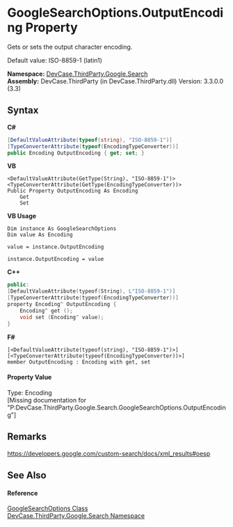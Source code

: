 # GoogleSearchOptions.OutputEncoding Property 
 

Gets or sets the output character encoding. 

 Default value: ISO-8859-1 (latin1)

**Namespace:**&nbsp;<a href="N_DevCase_ThirdParty_Google_Search">DevCase.ThirdParty.Google.Search</a><br />**Assembly:**&nbsp;DevCase.ThirdParty (in DevCase.ThirdParty.dll) Version: 3.3.0.0 (3.3)

## Syntax

**C#**<br />
``` C#
[DefaultValueAttribute(typeof(string), "ISO-8859-1")]
[TypeConverterAttribute(typeof(EncodingTypeConverter))]
public Encoding OutputEncoding { get; set; }
```

**VB**<br />
``` VB
<DefaultValueAttribute(GetType(String), "ISO-8859-1")>
<TypeConverterAttribute(GetType(EncodingTypeConverter))>
Public Property OutputEncoding As Encoding
	Get
	Set
```

**VB Usage**<br />
``` VB Usage
Dim instance As GoogleSearchOptions
Dim value As Encoding

value = instance.OutputEncoding

instance.OutputEncoding = value
```

**C++**<br />
``` C++
public:
[DefaultValueAttribute(typeof(String), L"ISO-8859-1")]
[TypeConverterAttribute(typeof(EncodingTypeConverter))]
property Encoding^ OutputEncoding {
	Encoding^ get ();
	void set (Encoding^ value);
}
```

**F#**<br />
``` F#
[<DefaultValueAttribute(typeof(string), "ISO-8859-1")>]
[<TypeConverterAttribute(typeof(EncodingTypeConverter))>]
member OutputEncoding : Encoding with get, set

```


#### Property Value
Type: Encoding<br />\[Missing <value> documentation for "P:DevCase.ThirdParty.Google.Search.GoogleSearchOptions.OutputEncoding"\]

## Remarks
<a href="https://developers.google.com/custom-search/docs/xml_results#oesp" target="_blank">https://developers.google.com/custom-search/docs/xml_results#oesp</a>

## See Also


#### Reference
<a href="T_DevCase_ThirdParty_Google_Search_GoogleSearchOptions">GoogleSearchOptions Class</a><br /><a href="N_DevCase_ThirdParty_Google_Search">DevCase.ThirdParty.Google.Search Namespace</a><br />